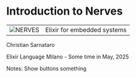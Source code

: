 # Introduction to Nerves

|  |  |
|--|--|
| ![NERVES](/slides/images/nerves_logo.png) <!-- .element: class="inline-block mx-auto" --> | Elixir for embedded systems |

Christian Sarnataro

Elixir Language Milano - Some time in May, 2025 <!-- .element class="text-[20px]" -->

Notes: Show buttons something 